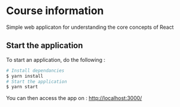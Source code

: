 # Course information

Simple web applicaton for understanding the core concepts of React

## Start the application

To start an application, do the following :

```bash
# Install dependancies
$ yarn install
# Start the application
$ yarn start
```

You can then access the app on : [http://localhost:3000/](http://localhost:3000/)